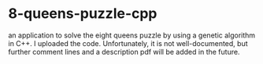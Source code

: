 # 8-queens-puzzle-cpp
an application to solve the eight queens puzzle by using a genetic algorithm in C++.
I uploaded the code. Unfortunately, it is not well-documented, but further comment lines and a description pdf will be added in the future.
